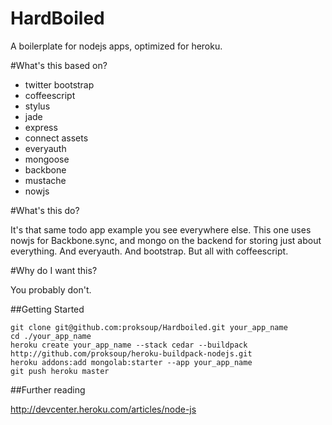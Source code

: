 HardBoiled
===

A boilerplate for nodejs apps, optimized for heroku.

#What's this based on?

- twitter bootstrap
- coffeescript
- stylus
- jade
- express
- connect assets
- everyauth
- mongoose
- backbone
- mustache
- nowjs

#What's this do?

It's that same todo app example you see everywhere else. This one uses nowjs for Backbone.sync, and mongo on the backend for storing just about everything. And everyauth. And bootstrap. But all with coffeescript.

#Why do I want this?

You probably don't.

##Getting Started

	git clone git@github.com:proksoup/Hardboiled.git your_app_name
	cd ./your_app_name
	heroku create your_app_name --stack cedar --buildpack http://github.com/proksoup/heroku-buildpack-nodejs.git
	heroku addons:add mongolab:starter --app your_app_name
	git push heroku master

##Further reading

http://devcenter.heroku.com/articles/node-js
